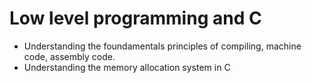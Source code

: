 # Low level programming and C
- Understanding the foundamentals principles of compiling, machine code, assembly code. 
- Understanding the memory allocation system in C 

